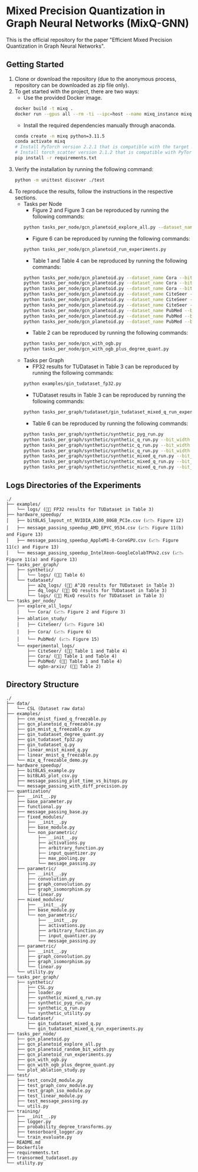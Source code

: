 # Mixed Precision Quantization in Graph Neural Networks (MixQ-GNN)
This is the official repository for the paper "Efficient Mixed Precision Quantization in Graph Neural Networks".

## Getting Started
1. Clone or download the repository (due to the anonymous process, repository can be downloaded as zip file only).
2. To get started with the project, there are two ways:
   * Use the provided Docker image.
   ```bash
   docker build -t mixq .
   docker run --gpus all --rm -ti --ipc=host --name mixq_instance mixq /bin/bash
   ```
   * Install the required dependencies manually through anaconda.
   ```bash
   conda create -n mixq python=3.11.5
   conda activate mixq
   # Install PyTorch version 2.2.1 that is compatible with the target machine
   # Install torch_scatter version 2.1.2 that is compatible with PyTorch
   pip install -r requirements.txt
   ```
3. Verify the installation by running the following command:
   ```bash
   python -m unittest discover ./test
   ```
4. To reproduce the results, follow the instructions in the respective sections.
   * Tasks per Node
     * Figure 2 and Figure 3 can be reproduced by running the following commands:
     ```bash
     python tasks_per_node/gcn_planetoid_explore_all.py --dataset_name Cora
     ```
     * Figure 6 can be reproduced by running the following commands:
     ```bash
     python tasks_per_node/gcn_planetoid_run_experiments.py
     ```
     * Table 1 and Table 4 can be reproduced by running the following commands:
     ```bash
     python tasks_per_node/gcn_planetoid.py --dataset_name Cora --bit_width_lambda -0.000000001
     python tasks_per_node/gcn_planetoid.py --dataset_name Cora --bit_width_lambda 0.1
     python tasks_per_node/gcn_planetoid.py --dataset_name Cora --bit_width_lambda 1.0
     python tasks_per_node/gcn_planetoid.py --dataset_name CiteSeer --bit_width_lambda -0.000000001
     python tasks_per_node/gcn_planetoid.py --dataset_name CiteSeer --bit_width_lambda 0.1
     python tasks_per_node/gcn_planetoid.py --dataset_name CiteSeer --bit_width_lambda 1.0
     python tasks_per_node/gcn_planetoid.py --dataset_name PubMed --bit_width_lambda -0.000000001
     python tasks_per_node/gcn_planetoid.py --dataset_name PubMed --bit_width_lambda 0.1
     python tasks_per_node/gcn_planetoid.py --dataset_name PubMed --bit_width_lambda 1.0
     ```
     * Table 2 can be reproduced by running the following commands:
     ```bash
     python tasks_per_node/gcn_with_ogb.py
     python tasks_per_node/gcn_with_ogb_plus_degree_quant.py
     ```
   * Tasks per Graph
     * FP32 results for TUDataset in Table 3 can be reproduced by running the following commands:
     ```bash
     python examples/gin_tudataset_fp32.py
     ```
     * TUDataset results in Table 3 can be reproduced by running the following commands:
     ```bash
     python tasks_per_graph/tudataset/gin_tudataset_mixed_q_run_experiments.py
     ```
     * Table 6 can be reproduced by running the following commands:
     ```bash
     python tasks_per_graph/synthetic/synthetic_pyg_run.py
     python tasks_per_graph/synthetic/synthetic_q_run.py --bit_width 1
     python tasks_per_graph/synthetic/synthetic_q_run.py --bit_width 2
     python tasks_per_graph/synthetic/synthetic_q_run.py --bit_width 4
     python tasks_per_graph/synthetic/synthetic_mixed_q_run.py --bit_width_lambda -0.0001
     python tasks_per_graph/synthetic/synthetic_mixed_q_run.py --bit_width_lambda 0.0
     python tasks_per_graph/synthetic/synthetic_mixed_q_run.py --bit_width_lambda 0.0001
     ```
     

## Logs Directories of the Experiments
```
./
├── examples/
│   └── logs/ (📄📝 FP32 results for TUDataset in Table 3)
├── hardware_speedup/
│   ├── bitBLAS_layout_nt_NVIDIA_A100_80GB_PCIe.csv (📈📉 Figure 12)
│   ├── message_passing_speedup_AMD_EPYC_9534.csv (📈📉 Figure 11(b) and Figure 13)
│   ├── message_passing_speedup_AppleM1-8-CoreGPU.csv (📈📉 Figure 11(c) and Figure 13)
│   └── message_passing_speedup_IntelXeon-GoogleColabTPUv2.csv (📈📉 Figure 11(a) and Figure 13)
├── tasks_per_graph/
│   ├── synthetic/
│   │   └── logs/ (📄📝 Table 6)
│   └── tudataset/
│       ├── a2q_logs/ (📄📝 A^2Q results for TUDataset in Table 3)
│       ├── dq_logs/ (📄📝 DQ results for TUDataset in Table 3)
│       └── logs/ (📄📝 MixQ results for TUDataset in Table 3)
└── tasks_per_node/
    ├── explore_all_logs/
    │   └── Cora/ (📈📉 Figure 2 and Figure 3)
    ├── ablation_study/
    │   ├── CiteSeer/ (📈📉 Figure 14)
    │   ├── Cora/ (📈📉 Figure 6)
    │   └── PubMed/ (📈📉 Figure 15)
    └── experimental_logs/
        ├── CiteSeer/ (📄📝 Table 1 and Table 4)
        ├── Cora/ (📄📝 Table 1 and Table 4)
        ├── PubMed/ (📄📝 Table 1 and Table 4)
        └── ogbn-arxiv/ (📄📝 Table 2)

```

## Directory Structure
```
./
├── data/
│   └── CSL (Dataset raw data)
├── examples/
│   ├── cnn_mnist_fixed_q_freezable.py
│   ├── gcn_planetoid_q_freezable.py
│   ├── gin_mnist_q_freezable.py
│   ├── gin_tudataset_degree_quant.py
│   ├── gin_tudataset_fp32.py
│   ├── gin_tudataset_q.py
│   ├── linear_mnist_mixed_q.py
│   ├── linear_mnist_q_freezable.py
│   └── mix_q_freezable_demo.py
├── hardware_speedup/
│   ├── bitBLAS_example.py
│   ├── bitBLAS_plot_csv.py
│   ├── message_passing_plot_time_vs_bitops.py
│   └── message_passing_with_diff_precision.py
├── quantization/
│   ├── __init__.py
│   ├── base_parameter.py
│   ├── functional.py
│   ├── message_passing_base.py
│   ├── fixed_modules/
│   │   ├── __init__.py
│   │   ├── base_module.py
│   │   └── non_parametric/
│   │       ├── __init__.py
│   │       ├── activations.py
│   │       ├── arbitrary_function.py
│   │       ├── input_quantizer.py
│   │       ├── max_pooling.py
│   │       └── message_passing.py
│   ├── parametric/
│   │   ├── __init__.py
│   │   ├── convolution.py
│   │   ├── graph_convolution.py
│   │   ├── graph_isomorphism.py
│   │   └── linear.py
│   ├── mixed_modules/
│   │   ├── __init__.py
│   │   ├── base_module.py
│   │   └── non_parametric/
│   │       ├── __init__.py
│   │       ├── activations.py
│   │       ├── arbitrary_function.py
│   │       ├── input_quantizer.py
│   │       └── message_passing.py
│   ├── parametric/
│   │   ├── __init__.py
│   │   ├── graph_convolution.py
│   │   ├── graph_isomorphism.py
│   │   └── linear.py
│   └── utility.py
├── tasks_per_graph/
│   ├── synthetic/
│   │   ├── CSL.py
│   │   ├── loader.py
│   │   ├── synthetic_mixed_q_run.py
│   │   ├── synthetic_pyg_run.py
│   │   ├── synthetic_q_run.py
│   │   └── synthetic_utility.py
│   └── tudataset/
│       ├── gin_tudataset_mixed_q.py
│       └── gin_tudataset_mixed_q_run_experiments.py
├── tasks_per_node/
│   ├── gcn_planetoid.py
│   ├── gcn_planetoid_explore_all.py
│   ├── gcn_planetoid_random_bit_width.py
│   ├── gcn_planetoid_run_experiments.py
│   ├── gcn_with_ogb.py
│   ├── gcn_with_ogb_plus_degree_quant.py
│   └── plot_ablation_study.py
├── test/
│   ├── test_conv2d_module.py
│   ├── test_graph_conv_module.py
│   ├── test_graph_iso_module.py
│   ├── test_linear_module.py
│   ├── test_message_passing.py
│   └── utils.py
├── training/
│   ├── __init__.py
│   ├── logger.py
│   ├── probability_degree_transforms.py
│   ├── tensorboard_logger.py
│   └── train_evaluate.py
├── README.md
├── Dockerfile
├── requirements.txt
├── transormed_tudataset.py
└── utility.py
```
